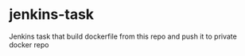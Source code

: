 # jenkins-task
Jenkins task that build dockerfile from this repo and push it to private docker repo  
